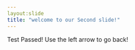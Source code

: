 ```yaml
---
layout:slide
title: "welcome to our Second slide!"
---
```

Test Passed!
Use the left arrow to go back!
